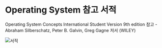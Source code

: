 # Operating System 참고 서적

Operating System Concepts International Student Version 9th edition 참고 - Abraham Silberschatz, Peter B. Galvin, Greg Gagne 저서 (WILEY)

![서적](https://media.wiley.com/product_data/coverImage300/55/11180937/1118093755.jpg)